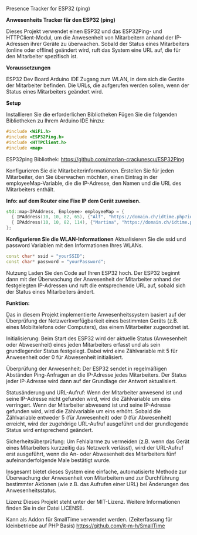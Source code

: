 Presence Tracker for ESP32 (ping)

**Anwesenheits Tracker für den ESP32 (ping)**

Dieses Projekt verwendet einen ESP32 und das ESP32Ping- und HTTPClient-Modul, um die Anwesenheit von Mitarbeitern anhand der IP-Adressen ihrer Geräte zu überwachen. Sobald der Status eines Mitarbeiters (online oder offline) geändert wird, ruft das System eine URL auf, die für den Mitarbeiter spezifisch ist.


**Voraussetzungen**

ESP32 Dev Board
Arduino IDE
Zugang zum WLAN, in dem sich die Geräte der Mitarbeiter befinden.
Die URLs, die aufgerufen werden sollen, wenn der Status eines Mitarbeiters geändert wird.

**Setup**

Installieren Sie die erforderlichen Bibliotheken
Fügen Sie die folgenden Bibliotheken zu Ihrem Arduino IDE hinzu:
```cpp
#include <WiFi.h>
#include <ESP32Ping.h>
#include <HTTPClient.h>
#include <map>
```

ESP32ping Bibliothek: https://github.com/marian-craciunescu/ESP32Ping

Konfigurieren Sie die Mitarbeiterinformationen.
Erstellen Sie für jeden Mitarbeiter, den Sie überwachen möchten, einen Eintrag in der employeeMap-Variable, die die IP-Adresse, den Namen und die URL des Mitarbeiters enthält.

**Info: auf dem Router eine Fixe IP dem Gerät zuweisen.**

```cpp
std::map<IPAddress, Employee> employeeMap = {
  { IPAddress(10, 10, 82, 65), {"Alf", "https://domain.ch/idtime.php?id=265a14da"}}, 
  { IPAddress(10, 10, 82, 114), {"Martina", "https://domain.ch/idtime.php?id=125f5ae873"}}
};

```


**Konfigurieren Sie die WLAN-Informationen**
Aktualisieren Sie die ssid und password Variablen mit den Informationen Ihres WLANs.

```cpp
const char* ssid = "yourSSID";
const char* password = "yourPassword";
```
Nutzung
Laden Sie den Code auf Ihren ESP32 hoch. Der ESP32 beginnt dann mit der Überwachung der Anwesenheit der Mitarbeiter anhand der festgelegten IP-Adressen und ruft die entsprechende URL auf, sobald sich der Status eines Mitarbeiters ändert.


**Funktion:**

Das in diesem Projekt implementierte Anwesenheitssystem basiert auf der Überprüfung der Netzwerkverfügbarkeit eines bestimmten Geräts (z.B. eines Mobiltelefons oder Computers), das einem Mitarbeiter zugeordnet ist.


Initialisierung: Beim Start des ESP32 wird der aktuelle Status (Anwesenheit oder Abwesenheit) eines jeden Mitarbeiters erfasst und als sein grundlegender Status festgelegt. Dabei wird eine Zählvariable mit 5 für Anwesenheit oder 0 für Abwesenheit initialisiert.


Überprüfung der Anwesenheit: Der ESP32 sendet in regelmäßigen Abständen Ping-Anfragen an die IP-Adresse jedes Mitarbeiters. Der Status jeder IP-Adresse wird dann auf der Grundlage der Antwort aktualisiert.


Statusänderung und URL-Aufruf: Wenn der Mitarbeiter anwesend ist und seine IP-Adresse nicht gefunden wird, wird die Zählvariable um eins verringert. Wenn der Mitarbeiter abwesend ist und seine IP-Adresse gefunden wird, wird die Zählvariable um eins erhöht. Sobald die Zählvariable entweder 5 (für Anwesenheit) oder 0 (für Abwesenheit) erreicht, wird der zugehörige URL-Aufruf ausgeführt und der grundlegende Status wird entsprechend geändert.

Sicherheitsüberprüfung: Um Fehlalarme zu vermeiden (z.B. wenn das Gerät eines Mitarbeiters kurzzeitig das Netzwerk verlässt), wird der URL-Aufruf erst ausgeführt, wenn die An- oder Abwesenheit des Mitarbeiters fünf aufeinanderfolgende Male bestätigt wurde.


Insgesamt bietet dieses System eine einfache, automatisierte Methode zur Überwachung der Anwesenheit von Mitarbeitern und zur Durchführung bestimmter Aktionen (wie z.B. das Aufrufen einer URL) bei Änderungen des Anwesenheitsstatus.


Lizenz
Dieses Projekt steht unter der MIT-Lizenz. Weitere Informationen finden Sie in der Datei LICENSE.


Kann als Addon für SmallTime verwendet werden. (Zeiterfassung für kleinbetriebe auf PHP Basis)
https://github.com/it-m-h/SmallTime
